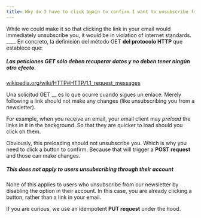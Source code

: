 ```yaml
---
title: Why do I have to click again to confirm I want to unsubscribe from the newsletter?
---
```


While we could make it so that clicking the link in your email would immediately unsubscribe you, it would be in violation of internet standards. ____ En concreto, la definición del método GET __del protocolo HTTP__ que establece que:


<Note>
<h5>Las peticiones GET sólo deben recuperar datos y no deben tener ningún otro efecto.</h5>

[wikipedia.org/wiki/HTTP#HTTP/1.1_request_messages](https://en.wikipedia.org/wiki/HTTP#HTTP/1.1_request_messages)
</Note>

Una solicitud GET __ es lo que ocurre cuando sigues un enlace. Merely following a link should not make any changes (like unsubscribing you from a newsletter).

For example, when you receive an email, your email client may _preload_ the links in it in the background. So that they are quicker to load should you click on them.

Obviously, this preloading should not unsubscribe you. Which is why you need to click a button to confirm. Because that will trigger a __POST request__ and those can make changes.

<Tip>

##### This does not apply to users unsubscribing through their account

None of this applies to users who unsubscribe from our newsletter by disabling the
option in their account. In this case, you are already clicking a button, rather
than a link in your email.

If you are curious, we use an idempotent __PUT request__ under the hood.
</Tip>



